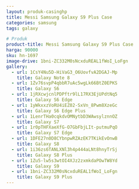```yaml
---
layout: produk-casinghp
title: Messi Samsung Galaxy S9 Plus Case
categories: samsung
tags: galaxy

# Produk
product-title: Messi Samsung Galaxy S9 Plus Case
harga: 90000
sku: hn-1697
image-drive: 1bni-ZC332M0sNcxduREAL1fWoI_LoFgn
gallery:
  - url: 1CsY4Nu5D-HiVaG3_O6UovfvA2DGAJ-Mp
    title: Galaxy Note 8
  - url: 1Zv76svpP4qbbR7uAc5wgLk66BtZ0EPKS
    title: Galaxy S6
  - url: 1jRXcwjcnlPDPftr9lL17RX3EjUPdtNq5
    title: Galaxy S6 Edge
  - url: 1yWkxxzVoRU4iEZ02-SxVn_8Pwm8XzeGc
    title: Galaxy S6 Edge Plus
  - url: 1LenrTHa0cqkdvOMNytbD3WAwsylznnOZ
    title: Galaxy S7
  - url: 1r0pTHFXaeXfG-O7GbFbjLIt-putmuPqO
    title: Galaxy S7 Edge
  - url: 1DFE27n0D8CYbnpwRZAzEK7TKikEvOnwB
    title: Galaxy S8
  - url: 1i36zs6TANLXNl3h4p444aLNt8hnyTrSj
    title: Galaxy S8 Plus
  - url: 1Zu5-lw5s3wtOI4XJz2zxmkdaPOwTW8Yd
    title: Galaxy S9
  - url: 1bni-ZC332M0sNcxduREAL1fWoI_LoFgn
    title: Galaxy S9 Plus
---
```

